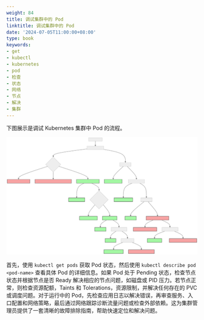 ```yaml
---
weight: 84
title: 调试集群中的 Pod
linktitle: 调试集群中的 Pod
date: '2024-07-05T11:00:00+08:00'
type: book
keywords:
- get
- kubectl
- kubernetes
- pod
- 检查
- 状态
- 网络
- 节点
- 解决
- 集群
---
```

下图展示是调试 Kubernetes 集群中 Pod 的流程。

![调试 Kubernetes 中 Pod 的流程](debugging-kubernetes-process-mermaid-zh.svg)

首先，使用 `kubectl get pods` 获取 Pod 状态，然后使用 `kubectl describe pod <pod-name>` 查看具体 Pod 的详细信息。如果 Pod 处于 Pending 状态，检查节点状态并根据节点是否 Ready 解决相应的节点问题，如磁盘或 PID 压力。若节点正常，则检查资源配额，Taints 和 Tolerations，资源限制，并解决任何存在的 PVC 或调度问题。对于运行中的 Pod，先检查应用日志以解决错误，再审查服务、入口配置和网络策略，最后通过网络跟踪诊断流量问题或检查外部依赖。这为集群管理员提供了一套清晰的故障排除指南，帮助快速定位和解决问题。
